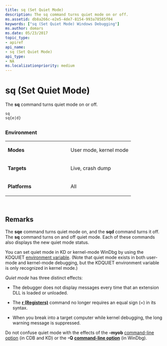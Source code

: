 ```yaml
---
title: sq (Set Quiet Mode)
description: The sq command turns quiet mode on or off.
ms.assetid: db8a266c-e2e5-4de7-8154-993a78585f04
keywords: ["sq (Set Quiet Mode) Windows Debugging"]
ms.author: domars
ms.date: 05/23/2017
topic_type:
- apiref
api_name:
- sq (Set Quiet Mode)
api_type:
- NA
ms.localizationpriority: medium
---
```


# sq (Set Quiet Mode)


The **sq** command turns quiet mode on or off.

```
sq 
sq{e|d} 
```

## <span id="ddk_cmd_set_quiet_mode_dbg"></span><span id="DDK_CMD_SET_QUIET_MODE_DBG"></span>


### <span id="Environment"></span><span id="environment"></span><span id="ENVIRONMENT"></span>Environment

<table>
<colgroup>
<col width="50%" />
<col width="50%" />
</colgroup>
<tbody>
<tr class="odd">
<td align="left"><p><strong>Modes</strong></p></td>
<td align="left"><p>User mode, kernel mode</p></td>
</tr>
<tr class="even">
<td align="left"><p><strong>Targets</strong></p></td>
<td align="left"><p>Live, crash dump</p></td>
</tr>
<tr class="odd">
<td align="left"><p><strong>Platforms</strong></p></td>
<td align="left"><p>All</p></td>
</tr>
</tbody>
</table>

 

Remarks
-------

The **sqe** command turns quiet mode on, and the **sqd** command turns it off. The **sq** command turns on and off quiet mode. Each of these commands also displays the new quiet mode status.

You can set quiet mode in KD or kernel-mode WinDbg by using the KDQUIET [environment variable](kernel-mode-environment-variables.md). (Note that quiet mode exists in both user-mode and kernel-mode debugging, but the KDQUIET environment variable is only recognized in kernel mode.)

*Quiet mode* has three distinct effects:

-   The debugger does not display messages every time that an extension DLL is loaded or unloaded.

-   The [**r (Registers)**](r--registers-.md) command no longer requires an equal sign (=) in its syntax.

-   When you break into a target computer while kernel debugging, the long warning message is suppressed.

Do not confuse quiet mode with the effects of the **-myob** [command-line option](command-line-options.md) (in CDB and KD) or the **-Q** [**command-line option**](windbg-command-line-options.md) (in WinDbg).

 

 





